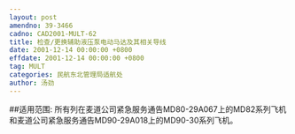 ```yaml
---
layout: post
amendno: 39-3466
cadno: CAD2001-MULT-62
title: 检查/更换辅助液压泵电动马达及其相关导线
date: 2001-12-14 00:00:00 +0800
effdate: 2001-12-14 00:00:00 +0800
tag: MULT
categories: 民航东北管理局适航处
author: 汤劲
---
```


##适用范围:
所有列在麦道公司紧急服务通告MD80-29A067上的MD82系列飞机和麦道公司紧急服务通告MD90-29A018上的MD90-30系列飞机。

